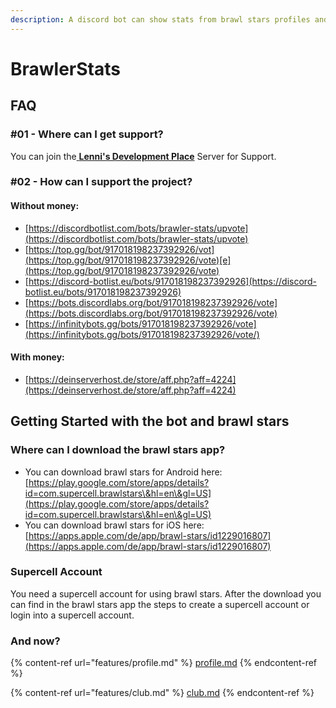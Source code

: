 ```yaml
---
description: A discord bot can show stats from brawl stars profiles and clubs!
---
```


# BrawlerStats

## FAQ

### #01 - Where can I get support?

You can join the[ **Lenni's Development Place**](https://discord.gg/ntJEy5ADMu) Server for Support.

### #02 - How can I support the project?

#### Without money:

* [https://discordbotlist.com/bots/brawler-stats/upvote](https://discordbotlist.com/bots/brawler-stats/upvote)
* [https://top.gg/bot/917018198237392926/vot](https://top.gg/bot/917018198237392926/vote)[e](https://top.gg/bot/917018198237392926/vote)
* [https://discord-botlist.eu/bots/917018198237392926](https://discord-botlist.eu/bots/917018198237392926)
* [https://bots.discordlabs.org/bot/917018198237392926/vote](https://bots.discordlabs.org/bot/917018198237392926/vote)
* [https://infinitybots.gg/bots/917018198237392926/vote](https://infinitybots.gg/bots/917018198237392926/vote/)

#### With money:

* [https://deinserverhost.de/store/aff.php?aff=4224](https://deinserverhost.de/store/aff.php?aff=4224)

## Getting Started with the bot and brawl stars

### Where can I download the brawl stars app?

* You can download brawl stars for Android here: [https://play.google.com/store/apps/details?id=com.supercell.brawlstars\&hl=en\&gl=US](https://play.google.com/store/apps/details?id=com.supercell.brawlstars\&hl=en\&gl=US)
* You can download brawl stars for iOS here: [https://apps.apple.com/de/app/brawl-stars/id1229016807](https://apps.apple.com/de/app/brawl-stars/id1229016807)

### Supercell Account

You need a supercell account for using brawl stars. After the download you can find in the brawl stars app the steps to create a supercell account or login into a supercell account.

### And now?

{% content-ref url="features/profile.md" %}
[profile.md](features/profile.md)
{% endcontent-ref %}

{% content-ref url="features/club.md" %}
[club.md](features/club.md)
{% endcontent-ref %}

###
